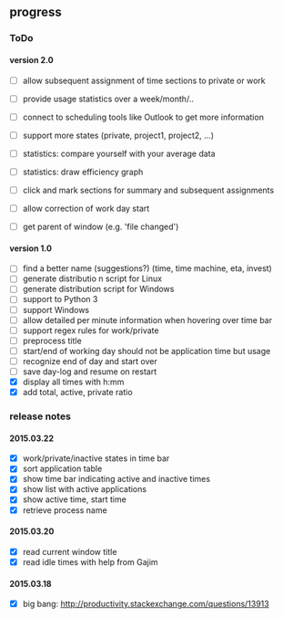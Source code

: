 ## progress

### ToDo

#### version 2.0
- [ ] allow subsequent assignment of time sections to private or work
- [ ] provide usage statistics over a week/month/..
- [ ] connect to scheduling tools like Outlook to get more information
- [ ] support more states (private, project1, project2, ...)
- [ ] statistics: compare yourself with your average data
- [ ] statistics: draw efficiency graph
- [ ] click and mark sections for summary and subsequent assignments
- [ ] allow correction of work day start
- [ ] get parent of window (e.g. 'file changed')


#### version 1.0
- [ ] find a better name (suggestions?) (time, time machine, eta, invest)
- [ ] generate distributio n script for Linux
- [ ] generate distribution script for Windows
- [ ] support to Python 3
- [ ] support Windows
- [ ] allow detailed per minute information when hovering over time bar
- [ ] support regex rules for work/private
- [ ] preprocess title
- [ ] start/end of working day should not be application time but usage
- [ ] recognize end of day and start over
- [ ] save day-log and resume on restart
- [x] display all times with h:mm
- [x] add total, active, private ratio

### release notes

#### 2015.03.22
- [x] work/private/inactive states in time bar
- [x] sort application table
- [x] show time bar indicating active and inactive times
- [x] show list with active applications
- [x] show active time, start time
- [x] retrieve process name

#### 2015.03.20
- [x] read current window title
- [x] read idle times with help from Gajim

#### 2015.03.18
- [X] big bang: http://productivity.stackexchange.com/questions/13913

